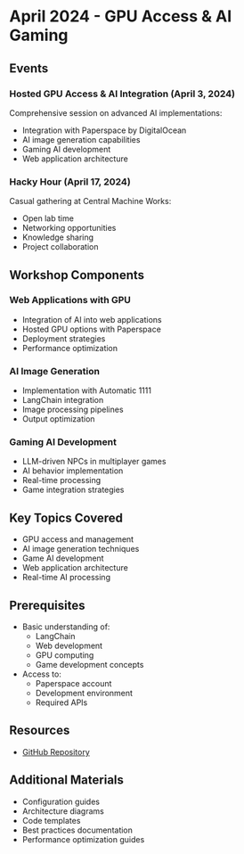 # April 2024 - GPU Access & AI Gaming

## Events

### Hosted GPU Access & AI Integration (April 3, 2024)
Comprehensive session on advanced AI implementations:
- Integration with Paperspace by DigitalOcean
- AI image generation capabilities
- Gaming AI development
- Web application architecture

### Hacky Hour (April 17, 2024)
Casual gathering at Central Machine Works:
- Open lab time
- Networking opportunities
- Knowledge sharing
- Project collaboration

## Workshop Components

### Web Applications with GPU
- Integration of AI into web applications
- Hosted GPU options with Paperspace
- Deployment strategies
- Performance optimization

### AI Image Generation
- Implementation with Automatic 1111
- LangChain integration
- Image processing pipelines
- Output optimization

### Gaming AI Development
- LLM-driven NPCs in multiplayer games
- AI behavior implementation
- Real-time processing
- Game integration strategies

## Key Topics Covered
- GPU access and management
- AI image generation techniques
- Game AI development
- Web application architecture
- Real-time AI processing

## Prerequisites
- Basic understanding of:
  - LangChain
  - Web development
  - GPU computing
  - Game development concepts
- Access to:
  - Paperspace account
  - Development environment
  - Required APIs

## Resources
- [GitHub Repository](https://github.com/aimug-org/austin_langchain)

## Additional Materials
- Configuration guides
- Architecture diagrams
- Code templates
- Best practices documentation
- Performance optimization guides
